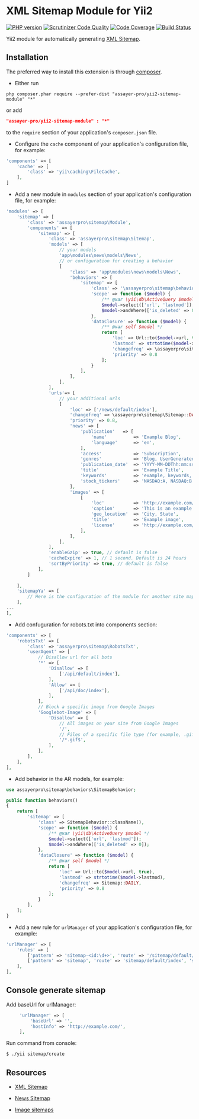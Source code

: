 XML Sitemap Module for Yii2
==========================

[![PHP version](https://badge.fury.io/ph/assayer-pro%2Fyii2-sitemap-module.svg)](http://badge.fury.io/ph/assayer-pro%2Fyii2-sitemap-module)
[![Scrutinizer Code Quality](https://scrutinizer-ci.com/g/assayer-pro/yii2-sitemap-module/badges/quality-score.png?b=master)](https://scrutinizer-ci.com/g/assayer-pro/yii2-sitemap-module/?branch=master)
[![Code Coverage](https://scrutinizer-ci.com/g/assayer-pro/yii2-sitemap-module/badges/coverage.png?b=master)](https://scrutinizer-ci.com/g/assayer-pro/yii2-sitemap-module/?branch=master)
[![Build Status](https://scrutinizer-ci.com/g/assayer-pro/yii2-sitemap-module/badges/build.png?b=master)](https://scrutinizer-ci.com/g/assayer-pro/yii2-sitemap-module/build-status/master)

Yii2 module for automatically generating [XML Sitemap](http://www.sitemaps.org/protocol.html).

Installation
------------
The preferred way to install this extension is through [composer](http://getcomposer.org/download/).

* Either run

```
php composer.phar require --prefer-dist "assayer-pro/yii2-sitemap-module" "*"
```

or add

```json
"assayer-pro/yii2-sitemap-module" : "*"
```

to the `require` section of your application's `composer.json` file.

* Configure the `cache` component of your application's configuration file, for example:

```php
'components' => [
    'cache' => [
        'class' => 'yii\caching\FileCache',
    ],
]
```

* Add a new module in `modules` section of your application's configuration file, for example:

```php
'modules' => [
    'sitemap' => [
        'class' => 'assayerpro\sitemap\Module',
        'components' => [
            'sitemap' => [
                'class' => 'assayerpro\sitemap\Sitemap',
                'models' => [
                    // your models
                    'app\modules\news\models\News',
                    // or configuration for creating a behavior
                    [
                        'class' => 'app\modules\news\models\News',
                        'behaviors' => [
                            'sitemap' => [
                                'class' => '\assayerpro\sitemap\behaviors\SitemapBehavior',
                                'scope' => function ($model) {
                                    /** @var \yii\db\ActiveQuery $model */
                                    $model->select(['url', 'lastmod']);
                                    $model->andWhere(['is_deleted' => 0]);
                                },
                                'dataClosure' => function ($model) {
                                    /** @var self $model */
                                    return [
                                        'loc' => Url::to($model->url, true),
                                        'lastmod' => strtotime($model->lastmod),
                                        'changefreq' => \assayerpro\sitemap\Sitemap::DAILY,
                                        'priority' => 0.8
                                    ];
                                }
                            ],
                        ],
                    ],
                ],
                'urls'=> [
                    // your additional urls
                    [
                        'loc' => ['/news/default/index'],
                        'changefreq' => \assayerpro\sitemap\Sitemap::DAILY,
                        'priority' => 0.8,
                        'news' => [
                            'publication'   => [
                                'name'          => 'Example Blog',
                                'language'      => 'en',
                            ],
                            'access'            => 'Subscription',
                            'genres'            => 'Blog, UserGenerated',
                            'publication_date'  => 'YYYY-MM-DDThh:mm:ssTZD',
                            'title'             => 'Example Title',
                            'keywords'          => 'example, keywords, comma-separated',
                            'stock_tickers'     => 'NASDAQ:A, NASDAQ:B',
                        ],
                        'images' => [
                            [
                                'loc'           => 'http://example.com/image.jpg',
                                'caption'       => 'This is an example of a caption of an image',
                                'geo_location'  => 'City, State',
                                'title'         => 'Example image',
                                'license'       => 'http://example.com/license',
                            ],
                        ],
                    ],
                ],
                'enableGzip' => true, // default is false
                'cacheExpire' => 1, // 1 second. Default is 24 hours
                'sortByPriority' => true, // default is false
            ],
        ]
            
    ],
    'sitemapYa' => [
        // Here is the configuration of the module for another site map
    ],
...
],
```

* Add confuguration for robots.txt into components section:

```php
'components' => [
    'robotsTxt' => [
        'class' => 'assayerpro\sitemap\RobotsTxt',
        'userAgent' => [
            // Disallow url for all bots
            '*' => [
                'Disallow' => [
                    ['/api/default/index'],
                ],
                'Allow' => [
                    ['/api/doc/index'],
                ],
            ],
            // Block a specific image from Google Images
            'Googlebot-Image' => [
                'Disallow' => [
                    // All images on your site from Google Images
                    '/',
                    // Files of a specific file type (for example, .gif)
                    '/*.gif$',
                ],
            ],
        ],
    ],
],
```

* Add behavior in the AR models, for example:

```php
use assayerpro\sitemap\behaviors\SitemapBehavior;

public function behaviors()
{
    return [
        'sitemap' => [
            'class' => SitemapBehavior::className(),
            'scope' => function ($model) {
                /** @var \yii\db\ActiveQuery $model */
                $model->select(['url', 'lastmod']);
                $model->andWhere(['is_deleted' => 0]);
            },
            'dataClosure' => function ($model) {
                /** @var self $model */
                return [
                    'loc' => Url::to($model->url, true),
                    'lastmod' => strtotime($model->lastmod),
                    'changefreq' => Sitemap::DAILY,
                    'priority' => 0.8
                ];
            }
        ],
    ];
}
```

* Add a new rule for `urlManager` of your application's configuration file, for example:

```php
'urlManager' => [
    'rules' => [
        ['pattern' => 'sitemap-<id:\d+>', 'route' => '/sitemap/default/index', 'suffix' => '.xml'],
        ['pattern' => 'sitemap', 'route' => 'sitemap/default/index', 'suffix' => '.xml'],
    ],
],
```
Console generate sitemap
------------------------

Add baseUrl for urlManager:
```php
     'urlManager' => [
         'baseUrl' => '',
         'hostInfo' => 'http://example.com/',
     ],
```

Run command from console:
```sh
$ ./yii sitemap/create
```

Resources
---------
* [XML Sitemap](http://www.sitemaps.org/protocol.html)

* [News Sitemap](https://support.google.com/news/publisher/answer/74288?hl=en)

* [Image sitemaps](https://support.google.com/webmasters/answer/178636?hl=en)
